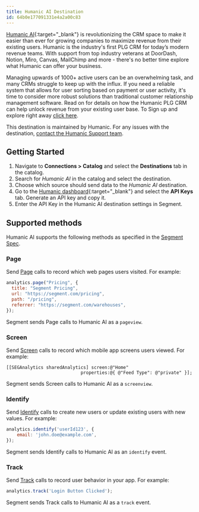 ```yaml
---
title: Humanic AI Destination
id: 64b0e177091331e4a2a00c83
---
```


[Humanic AI](https://humanic.ai/?utm_source=segmentio&utm_medium=docs&utm_campaign=partners){:target="_blank"} is revolutionizing the CRM space to make it easier than ever for growing companies to maximize revenue from their existing users. Humanic is the industry's first PLG CRM for today’s modern revenue teams. With support from top industry veterans at DoorDash, Notion, Miro, Canvas, MailChimp and more - there's no better time explore what Humanic can offer your business.

Managing upwards of 1000+ active users can be an overwhelming task, and many CRMs struggle to keep up with the influx. If you need a reliable system that allows for user sorting based on payment or user activity, it's time to consider more robust solutions than traditional customer relationship management software. Read on for details on how the Humanic PLG CRM can help unlock revenue from your existing user base. To Sign up and explore right away [click here](https://humanic.ai/signup?utm_source=segmentio&utm_medium=docs&utm_campaign=partners).

This destination is maintained by Humanic. For any issues with the destination, [contact the Humanic Support team](mailto:support@humanic.ai).

## Getting Started

1. Navigate to **Connections > Catalog** and select the **Destinations** tab in the catalog. 
2. Search for *Humanic AI* in the catalog and select the destination. 
3. Choose which source should send data to the *Humanic AI* destination. 
4. Go to the [Humanic dashboard](https://dashboard.humanic.ai/dashboard/profile/){:target="_blank"} and select the **API Keys** tab. Generate an API key and copy it. 
5. Enter the API Key in the Humanic AI destination settings in Segment. 


## Supported methods

Humanic AI supports the following methods as specified in the [Segment Spec](/docs/connections/spec).

### Page

Send [Page](/docs/connections/spec/page) calls to record which web pages users visited. For example:

```js
analytics.page("Pricing", {
  title: "Segment Pricing",
  url: "https://segment.com/pricing",
  path: "/pricing",
  referrer: "https://segment.com/warehouses",
});
```

Segment sends Page calls to Humanic AI as a `pageview`.

### Screen

Send [Screen](/docs/connections/spec/screen) calls to record which mobile app screens users viewed. For example:

```obj-c
[[SEGAnalytics sharedAnalytics] screen:@"Home"
                            properties:@{ @"Feed Type": @"private" }];
```

Segment sends Screen calls to Humanic AI as a `screenview`.

### Identify

Send [Identify](/docs/connections/spec/identify) calls to create new users or update existing users with new values. For example:

```js
analytics.identify('userId123', {
    email: 'john.doe@example.com',
});
```

Segment sends Identify calls to Humanic AI as an `identify` event.

### Track

Send [Track](/docs/connections/spec/track) calls to record user behavior in your app. For example:

```js
analytics.track('Login Button Clicked');
```

Segment sends Track calls to Humanic AI as a `track` event.

